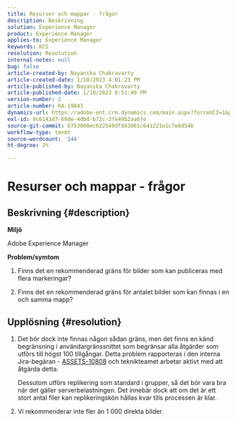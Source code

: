 ```yaml
---
title: Resurser och mappar - frågor
description: Beskrivning
solution: Experience Manager
product: Experience Manager
applies-to: Experience Manager
keywords: KCS
resolution: Resolution
internal-notes: null
bug: false
article-created-by: Nayanika Chakravarty
article-created-date: 1/10/2023 4:01:23 PM
article-published-by: Nayanika Chakravarty
article-published-date: 1/10/2023 8:51:49 PM
version-number: 2
article-number: KA-19843
dynamics-url: https://adobe-ent.crm.dynamics.com/main.aspx?forceUCI=1&pagetype=entityrecord&etn=knowledgearticle&id=ea08d305-0091-ed11-aad1-6045bd0063aa
exl-id: 9c6143d7-69de-4dbd-b72c-2fe49b2aa6fe
source-git-commit: b753008ec622549dfd43861c641221e1c7e6d54b
workflow-type: tm+mt
source-wordcount: '144'
ht-degree: 2%

---
```


# Resurser och mappar - frågor

## Beskrivning {#description}


<b>Miljö</b>

Adobe Experience Manager

<b>Problem/symtom</b>

1. Finns det en rekommenderad gräns för bilder som kan publiceras med flera markeringar?

2. Finns det en rekommenderad gräns för antalet bilder som kan finnas i en och samma mapp?


## Upplösning {#resolution}


1. Det bör dock inte finnas någon sådan gräns, men det finns en känd begränsning i användargränssnittet som begränsar alla åtgärder som utförs till högst 100 tillgångar. Detta problem rapporteras i den interna Jira-begäran - [ASSETS-10808](https://jira.corp.adobe.com/browse/ASSETS-10808) och teknikteamet arbetar aktivt med att åtgärda detta.



   Dessutom utförs replikering som standard i grupper, så det bör vara bra när det gäller serverbelastningen. Det innebär dock att om det är ett stort antal filer kan replikeringskön hållas kvar tills processen är klar.


2. Vi rekommenderar inte fler än 1 000 direkta bilder.
